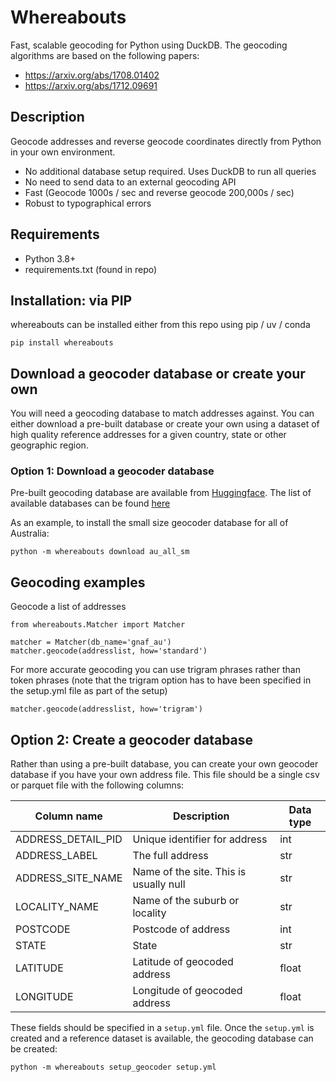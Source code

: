 # Whereabouts
Fast, scalable geocoding for Python using DuckDB. The geocoding algorithms are based on the following papers:
- https://arxiv.org/abs/1708.01402
- https://arxiv.org/abs/1712.09691

## Description
Geocode addresses and reverse geocode coordinates directly from Python in your own environment. 
- No additional database setup required. Uses DuckDB to run all queries
- No need to send data to an external geocoding API
- Fast (Geocode 1000s / sec and reverse geocode 200,000s / sec)
- Robust to typographical errors

## Requirements
- Python 3.8+
- requirements.txt (found in repo)

## Installation: via PIP

whereabouts can be installed either from this repo using pip / uv / conda

```
pip install whereabouts
```

## Download a geocoder database or create your own

You will need a geocoding database to match addresses against. You can either download a pre-built database or create your own using a dataset of high quality reference addresses for a given country, state or other geographic region.

### Option 1: Download a geocoder database

Pre-built geocoding database are available from [Huggingface](https://www.huggingface.co). The list of available databases can be found [here](https://huggingface.co/saunteringcat/whereabouts-db/tree/main)

As an example, to install the small size geocoder database for all of Australia:

```
python -m whereabouts download au_all_sm
```

## Geocoding examples

Geocode a list of addresses 
```
from whereabouts.Matcher import Matcher

matcher = Matcher(db_name='gnaf_au')
matcher.geocode(addresslist, how='standard')
```

For more accurate geocoding you can use trigram phrases rather than token phrases (note that the trigram option has to have been specified in the setup.yml file as part of the setup)
```
matcher.geocode(addresslist, how='trigram')
```

## Option 2: Create a geocoder database

Rather than using a pre-built database, you can create your own geocoder database if you have your own address file. This file should be a single csv or parquet file with the following columns:

| Column name | Description | Data type |
| ----------- | ----------- | --------- |
| ADDRESS_DETAIL_PID | Unique identifier for address | int |
| ADDRESS_LABEL | The full address | str |
| ADDRESS_SITE_NAME | Name of the site. This is usually null | str |
| LOCALITY_NAME | Name of the suburb or locality | str |
| POSTCODE | Postcode of address | int |
| STATE | State | str |
| LATITUDE | Latitude of geocoded address | float |
| LONGITUDE | Longitude of geocoded address | float |

These fields should be specified in a `setup.yml` file. Once the `setup.yml` is created and a reference dataset is available, the geocoding database can be created:

```
python -m whereabouts setup_geocoder setup.yml
```
